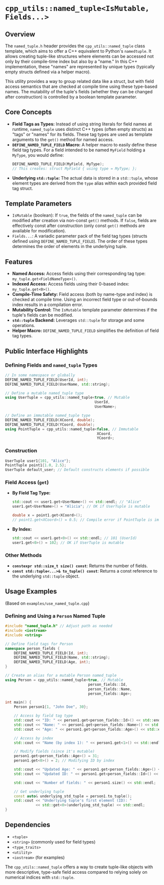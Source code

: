 # `cpp_utils::named_tuple<IsMutable, Fields...>`

## Overview

The `named_tuple.h` header provides the `cpp_utils::named_tuple` class template, which aims to offer a C++ equivalent to Python's `namedtuple`. It allows creating tuple-like structures where elements can be accessed not only by their compile-time index but also by a "name." In this C++ implementation, these "names" are represented by unique types (typically empty structs defined via a helper macro).

This utility provides a way to group related data like a struct, but with field access semantics that are checked at compile time using these type-based names. The mutability of the tuple's fields (whether they can be changed after construction) is controlled by a boolean template parameter.

## Core Concepts

-   **Field Tags as Types:** Instead of using string literals for field names at runtime, `named_tuple` uses distinct C++ types (often empty structs) as "tags" or "names" for its fields. These tag types are used as template arguments to the `get()` method for named access.
-   **`DEFINE_NAMED_TUPLE_FIELD` Macro:** A helper macro to easily define these field tag types. For a field intended to be named `MyField` holding a `MyType`, you would define:
    ```cpp
    DEFINE_NAMED_TUPLE_FIELD(MyField, MyType);
    // This creates: struct MyField { using type = MyType; };
    ```
-   **Underlying `std::tuple`:** The actual data is stored in a `std::tuple`, whose element types are derived from the `type` alias within each provided field tag struct.

## Template Parameters

-   `IsMutable` (boolean): If `true`, the fields of the `named_tuple` can be modified after creation via non-const `get()` methods. If `false`, fields are effectively const after construction (only const `get()` methods are available for modification).
-   `Fields...`: A variadic parameter pack of the field tag types (structs defined using `DEFINE_NAMED_TUPLE_FIELD`). The order of these types determines the order of elements in the underlying tuple.

## Features

-   **Named Access:** Access fields using their corresponding tag type: `my_tuple.get<FieldNameType>()`.
-   **Indexed Access:** Access fields using their 0-based index: `my_tuple.get<0>()`.
-   **Compile-Time Safety:** Field access (both by name-type and index) is checked at compile time. Using an incorrect field type or out-of-bounds index results in a compilation error.
-   **Mutability Control:** The `IsMutable` template parameter determines if the tuple's fields can be modified.
-   **`std::tuple` Backend:** Leverages `std::tuple` for storage and some operations.
-   **Helper Macro:** `DEFINE_NAMED_TUPLE_FIELD` simplifies the definition of field tag types.

## Public Interface Highlights

### Defining Fields and `named_tuple` Types
```cpp
// In some namespace or globally
DEFINE_NAMED_TUPLE_FIELD(UserId, int);
DEFINE_NAMED_TUPLE_FIELD(UserName, std::string);

// Define a mutable named_tuple type
using UserTuple = cpp_utils::named_tuple<true, // Mutable
                                         UserId,
                                         UserName>;

// Define an immutable named_tuple type
DEFINE_NAMED_TUPLE_FIELD(XCoord, double);
DEFINE_NAMED_TUPLE_FIELD(YCoord, double);
using PointTuple = cpp_utils::named_tuple<false, // Immutable
                                          XCoord,
                                          YCoord>;
```

### Construction
```cpp
UserTuple user1{101, "Alice"};
PointTuple point1{1.0, 2.5};
UserTuple default_user; // Default constructs elements if possible
```

### Field Access (`get`)
-   **By Field Tag Type:**
    ```cpp
    std::cout << user1.get<UserName>() << std::endl; // "Alice"
    user1.get<UserName>() = "Alicia"; // OK if UserTuple is mutable

    double x = point1.get<XCoord>();
    // point1.get<XCoord>() = 0.5; // Compile error if PointTuple is immutable
    ```
-   **By Index:**
    ```cpp
    std::cout << user1.get<0>() << std::endl; // 101 (UserId)
    user1.get<0>() = 102; // OK if UserTuple is mutable
    ```

### Other Methods
-   **`constexpr std::size_t size() const`**: Returns the number of fields.
-   **`const std::tuple<...>& to_tuple() const`**: Returns a const reference to the underlying `std::tuple` object.

## Usage Examples

(Based on `examples/use_named_tuple.cpp`)

### Defining and Using a `Person` Named Tuple

```cpp
#include "named_tuple.h" // Adjust path as needed
#include <iostream>
#include <string>

// Define field tags for Person
namespace person_fields {
    DEFINE_NAMED_TUPLE_FIELD(Id, int);
    DEFINE_NAMED_TUPLE_FIELD(Name, std::string);
    DEFINE_NAMED_TUPLE_FIELD(Age, int);
}

// Create an alias for a mutable Person named_tuple
using Person = cpp_utils::named_tuple<true, // Mutable
                                      person_fields::Id,
                                      person_fields::Name,
                                      person_fields::Age>;

int main() {
    Person person1{1, "John Doe", 30};

    // Access by field tag type
    std::cout << "ID: " << person1.get<person_fields::Id>() << std::endl;
    std::cout << "Name: " << person1.get<person_fields::Name>() << std::endl;
    std::cout << "Age: " << person1.get<person_fields::Age>() << std::endl;

    // Access by index
    std::cout << "Name (by index 1): " << person1.get<1>() << std::endl;

    // Modify fields (since it's mutable)
    person1.get<person_fields::Age>() = 31;
    person1.get<0>() = 2; // Modifying ID by index

    std::cout << "Updated Age: " << person1.get<person_fields::Age>() << std::endl;
    std::cout << "Updated ID: " << person1.get<person_fields::Id>() << std::endl;

    std::cout << "Number of fields: " << person1.size() << std::endl;

    // Get underlying tuple
    const auto& underlying_std_tuple = person1.to_tuple();
    std::cout << "Underlying tuple's first element (ID): "
              << std::get<0>(underlying_std_tuple) << std::endl;
}
```

## Dependencies
- `<tuple>`
- `<string>` (commonly used for field types)
- `<type_traits>`
- `<utility>`
- `<iostream>` (for examples)

The `cpp_utils::named_tuple` offers a way to create tuple-like objects with more descriptive, type-safe field access compared to relying solely on numerical indices with `std::tuple`.
